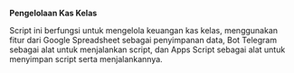 <b>Pengelolaan Kas Kelas</b>

Script ini berfungsi untuk mengelola keuangan kas kelas, menggunakan fitur dari Google Spreadsheet sebagai penyimpanan data, Bot Telegram sebagai alat untuk menjalankan script, dan Apps Script sebagai alat untuk menyimpan script serta menjalankannya.

